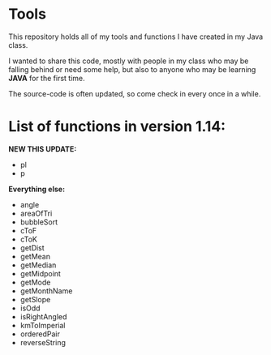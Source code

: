 # Tools
This repository holds all of my tools and functions I have created in my Java class.

I wanted to share this code, mostly with people in my class who may be falling behind or need some help, but also to anyone who may be learning <strong>JAVA</strong> for the first time. 

The source-code is often updated, so come check in every once in a while.

<h1>List of functions in <strong>version 1.14</strong>:</h1>

<strong>NEW THIS UPDATE:</strong>
<ul>
<li>pl</li>
<li>p</li>
</ul>

<strong>Everything else:</strong>
<ul>
<li>angle</li>
<li>areaOfTri</li>
<li>bubbleSort</li>
<li>cToF</li>
<li>cToK</li>
<li>getDist</li>
<li>getMean</li>
<li>getMedian</li>
<li>getMidpoint</li>
<li>getMode</li>
<li>getMonthName</li>
<li>getSlope</li>
<li>isOdd</li>
<li>isRightAngled</li>
<li>kmToImperial</li>
<li>orderedPair</li>
<li>reverseString</li>
</ul>
